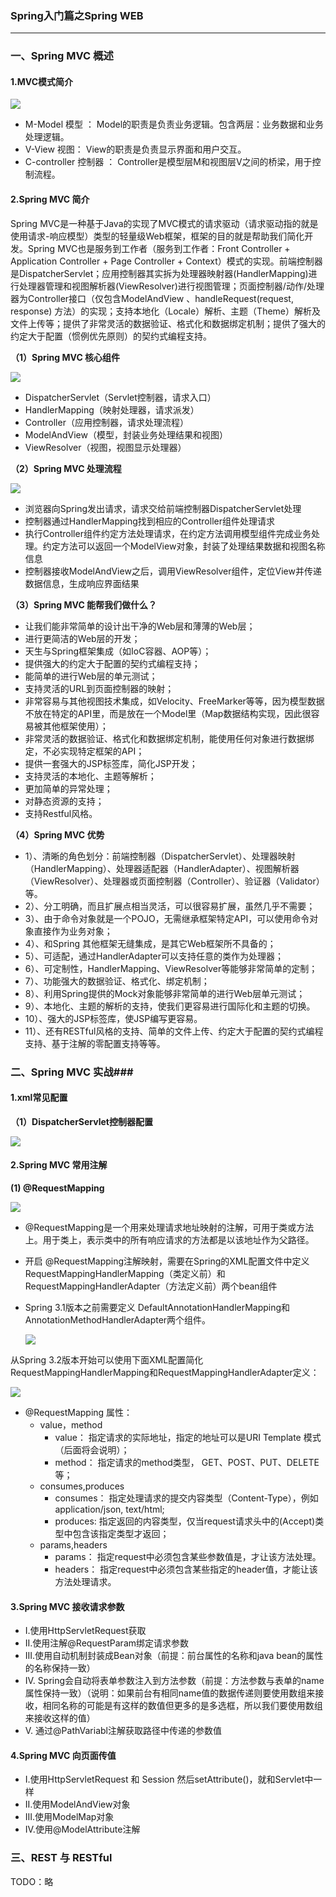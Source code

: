### Spring入门篇之Spring WEB ###
***

### 一、Spring MVC 概述 ###

#### 1.MVC模式简介 ####

![](http://img.blog.csdn.net/20151216181152293?watermark/2/text/aHR0cDovL2Jsb2cuY3Nkbi5uZXQv/font/5a6L5L2T/fontsize/400/fill/I0JBQkFCMA==/dissolve/70/gravity/Center)

- M-Model 模型 ： Model的职责是负责业务逻辑。包含两层：业务数据和业务处理逻辑。
- V-View 视图： View的职责是负责显示界面和用户交互。
- C-controller 控制器 ： Controller是模型层M和视图层V之间的桥梁，用于控制流程。

#### 2.Spring MVC 简介 ####


Spring MVC是一种基于Java的实现了MVC模式的请求驱动（请求驱动指的就是使用请求-响应模型）类型的轻量级Web框架，框架的目的就是帮助我们简化开发。Spring MVC也是服务到工作者（服务到工作者：Front Controller + Application Controller + Page Controller + Context）模式的实现。前端控制器是DispatcherServlet；应用控制器其实拆为处理器映射器(HandlerMapping)进行处理器管理和视图解析器(ViewResolver)进行视图管理；页面控制器/动作/处理器为Controller接口（仅包含ModelAndView 、handleRequest(request, response) 方法）的实现；支持本地化（Locale）解析、主题（Theme）解析及文件上传等；提供了非常灵活的数据验证、格式化和数据绑定机制；提供了强大的约定大于配置（惯例优先原则）的契约式编程支持。


**（1）Spring MVC 核心组件**

![](https://i.imgur.com/7ff7z97.png)


- DispatcherServlet（Servlet控制器，请求入口）
- HandlerMapping（映射处理器，请求派发）
- Controller（应用控制器，请求处理流程）
- ModelAndView（模型，封装业务处理结果和视图）
- ViewResolver（视图，视图显示处理器） 



**（2）Spring MVC 处理流程**

![](https://i.imgur.com/Ev03Ubi.png)

- 浏览器向Spring发出请求，请求交给前端控制器DispatcherServlet处理
- 控制器通过HandlerMapping找到相应的Controller组件处理请求
- 执行Controller组件约定方法处理请求，在约定方法调用模型组件完成业务处理。约定方法可以返回一个ModelView对象，封装了处理结果数据和视图名称信息
- 控制器接收ModelAndView之后，调用ViewResolver组件，定位View并传递数据信息，生成响应界面结果



**（3）Spring MVC 能帮我们做什么？**



- 让我们能非常简单的设计出干净的Web层和薄薄的Web层；
- 进行更简洁的Web层的开发；
- 天生与Spring框架集成（如IoC容器、AOP等）；
- 提供强大的约定大于配置的契约式编程支持；
- 能简单的进行Web层的单元测试；
- 支持灵活的URL到页面控制器的映射；
- 非常容易与其他视图技术集成，如Velocity、FreeMarker等等，因为模型数据不放在特定的API里，而是放在一个Model里（Map数据结构实现，因此很容易被其他框架使用）；
- 非常灵活的数据验证、格式化和数据绑定机制，能使用任何对象进行数据绑定，不必实现特定框架的API；
- 提供一套强大的JSP标签库，简化JSP开发；
- 支持灵活的本地化、主题等解析；
- 更加简单的异常处理；
- 对静态资源的支持；
- 支持Restful风格。


**（4）Spring MVC 优势**



- 1）、清晰的角色划分：前端控制器（DispatcherServlet）、处理器映射（HandlerMapping）、处理器适配器（HandlerAdapter）、视图解析器（ViewResolver）、处理器或页面控制器（Controller）、验证器（Validator）等。
- 2）、分工明确，而且扩展点相当灵活，可以很容易扩展，虽然几乎不需要；
- 3）、由于命令对象就是一个POJO，无需继承框架特定API，可以使用命令对象直接作为业务对象；
- 4）、和Spring 其他框架无缝集成，是其它Web框架所不具备的；
- 5）、可适配，通过HandlerAdapter可以支持任意的类作为处理器；
- 6）、可定制性，HandlerMapping、ViewResolver等能够非常简单的定制；
- 7）、功能强大的数据验证、格式化、绑定机制；
- 8）、利用Spring提供的Mock对象能够非常简单的进行Web层单元测试；
- 9）、本地化、主题的解析的支持，使我们更容易进行国际化和主题的切换。
- 10）、强大的JSP标签库，使JSP编写更容易。
- 11）、还有RESTful风格的支持、简单的文件上传、约定大于配置的契约式编程支持、基于注解的零配置支持等等。




### 二、Spring MVC 实战###

#### 1.xml常见配置 ####

**（1）DispatcherServlet控制器配置**

![](https://i.imgur.com/sRydfH4.png)

#### 2.Spring MVC 常用注解 ####

**(1) @RequestMapping**

 ![](https://i.imgur.com/PDZYf3W.png) 

- @RequestMapping是一个用来处理请求地址映射的注解，可用于类或方法上。用于类上，表示类中的所有响应请求的方法都是以该地址作为父路径。
- 开启 @RequestMapping注解映射，需要在Spring的XML配置文件中定义RequestMappingHandlerMapping（类定义前）和 RequestMappingHandlerAdapter（方法定义前）两个bean组件
- Spring 3.1版本之前需要定义 DefaultAnnotationHandlerMapping和AnnotationMethodHandlerAdapter两个组件。

	![](https://i.imgur.com/xnROn1a.png)

从Spring 3.2版本开始可以使用下面XML配置简化RequestMappingHandlerMapping和RequestMappingHandlerAdapter定义：

![](https://i.imgur.com/u1MWdGz.png)

- @RequestMapping 属性：
	- value，method
		- value：     指定请求的实际地址，指定的地址可以是URI Template 模式（后面将会说明）；
		- method：  指定请求的method类型， GET、POST、PUT、DELETE等；
	- consumes,produces
		- consumes： 指定处理请求的提交内容类型（Content-Type），例如application/json, text/html;
		- produces:    指定返回的内容类型，仅当request请求头中的(Accept)类型中包含该指定类型才返回；
	- params,headers
		- params： 指定request中必须包含某些参数值是，才让该方法处理。
		- headers： 指定request中必须包含某些指定的header值，才能让该方法处理请求。



#### 3.Spring MVC 接收请求参数 ####

- I.使用HttpServletRequest获取
- II.使用注解@RequestParam绑定请求参数
- III.使用自动机制封装成Bean对象（前提：前台属性的名称和java bean的属性的名称保持一致）
- IV. Spring会自动将表单参数注入到方法参数（前提：方法参数与表单的name属性保持一致）（说明：如果前台有相同name值的数据传递则要使用数组来接收，相同名称的可能是有这样的数值但更多的是多选框，所以我们要使用数组来接收这样的值）
- V.  通过@PathVariabl注解获取路径中传递的参数值 


#### 4.Spring MVC 向页面传值 ####

- I.使用HttpServletRequest 和 Session  然后setAttribute()，就和Servlet中一样
- II.使用ModelAndView对象
- III.使用ModelMap对象
- IV.使用@ModelAttribute注解






### 三、REST 与 RESTful ###


TODO：略



































































































































































